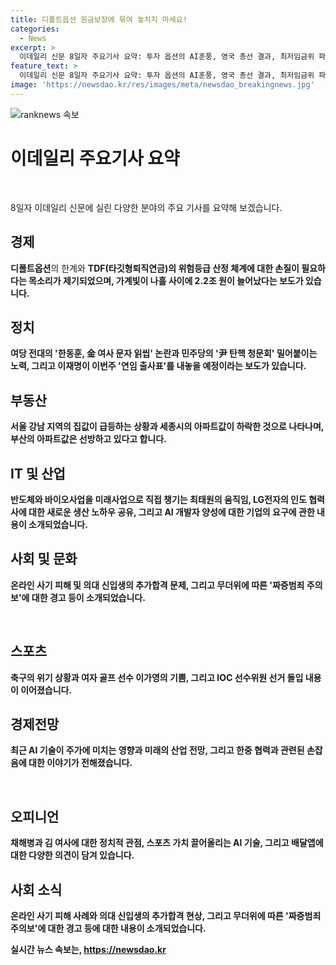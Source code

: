 ```yaml
---
title: 디폴트옵션 원금보장에 묶여 놓치지 마세요!
categories:
  - News
excerpt: >
  이데일리 신문 8일자 주요기사 요약: 투자 옵션의 AI훈풍, 영국 총선 결과, 최저임금위 파행, 태양전지 30년결실, 디폴트옵션 도입 1년 후, HBM 주도의 하반기 전망, 글로벌 정국 혼란, AI가 일정 짜주는 올댓트래블, 정치 소식, 나랏빚 이자 증가, 대부업 금리 인하 요구 등 다양한 산업, ICT,중소기업, 부동산, 문화, 스포츠, 오피니언, 피플, 사회 소식들이 포함된 이데일리 신문의 8일자 주요 기사를 요약하였습니다.
feature_text: >
  이데일리 신문 8일자 주요기사 요약: 투자 옵션의 AI훈풍, 영국 총선 결과, 최저임금위 파행, 태양전지 30년결실, 디폴트옵션 도입 1년 후, HBM 주도의 하반기 전망, 글로벌 정국 혼란, AI가 일정 짜주는 올댓트래블, 정치 소식, 나랏빚 이자 증가, 대부업 금리 인하 요구 등 다양한 산업, ICT,중소기업, 부동산, 문화, 스포츠, 오피니언, 피플, 사회 소식들이 포함된 이데일리 신문의 8일자 주요 기사를 요약하였습니다.
image: 'https://newsdao.kr/res/images/meta/newsdao_breakingnews.jpg'
---
```


<p><img src="https://newsdao.kr/res/images/meta/newsdao_breakingnews.jpg" alt="ranknews 속보" /></p>

<h1 data-ke-size="size26">이데일리 주요기사 요약</h1>

<p data-ke-size="size16">&nbsp;</p>

<p data-ke-size="size16">8일자 이데일리 신문에 실린 다양한 분야의 주요 기사를 요약해 보겠습니다.</p>

<h2 data-ke-size="size26">경제</h2>

<p data-ke-size="size16"><b>디폴트옵션</b>의 한계와 <b>TDF(타깃형퇴직연금)의 위험등급 산정 체계에 대한 손질이 필요하다는 목소리가 제기되었으며, 가계빛이 나흘 사이에 2.2조 원이 늘어났다는 보도가 있습니다.</p>

<h2 data-ke-size="size26">정치</h2>

<p data-ke-size="size16">여당 전대의 '한동훈, 金 여사 문자 읽씹' 논란과 민주당의 '尹 탄핵 청문회' 밀어붙이는 노력, 그리고 이재명이 이번주 '연임 출사표'를 내놓을 예정이라는 보도가 있습니다.</p>

<h2 data-ke-size="size26">부동산</h2>

<p data-ke-size="size16">서울 강남 지역의 집값이 급등하는 상황과 세종시의 아파트값이 하락한 것으로 나타나며, 부산의 아파트값은 선방하고 있다고 합니다.</p>

<h2 data-ke-size="size26">IT 및 산업</h2>

<p data-ke-size="size16">반도체와 바이오사업을 미래사업으로 직접 챙기는 최태원의 움직임, LG전자의 인도 협력사에 대한 새로운 생산 노하우 공유, 그리고 AI 개발자 양성에 대한 기업의 요구에 관한 내용이 소개되었습니다.</p>

<h2 data-ke-size="size26">사회 및 문화</h2>

<p data-ke-size="size16">온라인 사기 피해 및 의대 신입생의 추가합격 문제, 그리고 무더위에 따른 '짜증범죄 주의보'에 대한 경고 등이 소개되었습니다.</p>

<p data-ke-size="size16">&nbsp;</p>

<h2 data-ke-size="size26">스포츠</h2>

<p data-ke-size="size16">축구의 위기 상황과 여자 골프 선수 이가영의 기쁨, 그리고 IOC 선수위원 선거 돌입 내용이 이어졌습니다.</p>

<h2 data-ke-size="size26">경제전망</h2>

<p data-ke-size="size16">최근 AI 기술이 주가에 미치는 영향과 미래의 산업 전망, 그리고 한중 협력과 관련된 손잡음에 대한 이야기가 전해졌습니다.</p>

<p data-ke-size="size16">&nbsp;</p>

<h2 data-ke-size="size26">오피니언</h2>

<p data-ke-size="size16">채해병과 김 여사에 대한 정치적 관점, 스포츠 가치 끌어올리는 AI 기술, 그리고 배달앱에 대한 다양한 의견이 담겨 있습니다.</p>

<h2 data-ke-size="size26">사회 소식</h2>

<p data-ke-size="size16">온라인 사기 피해 사례와 의대 신입생의 추가합격 현상, 그리고 무더위에 따른 '짜증범죄 주의보'에 대한 경고 등에 대한 내용이 소개되었습니다.</p>
실시간 뉴스 속보는, <a href="https://newsdao.kr" rel="dofollow">https://newsdao.kr</a>


